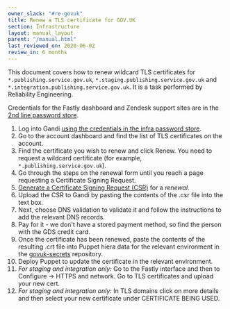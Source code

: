 ```yaml
---
owner_slack: "#re-govuk"
title: Renew a TLS certificate for GOV.UK
section: Infrastructure
layout: manual_layout
parent: "/manual.html"
last_reviewed_on: 2020-06-02
review_in: 6 months
---
```


This document covers how to renew wildcard TLS certificates for
`*.publishing.service.gov.uk`, `*.staging.publishing.service.gov.uk`
and `*.integration.publishing.service.gov.uk`. It is a task performed
by Reliability Engineering.

Credentials for the Fastly dashboard and Zendesk support sites are in the
[2nd line password store](https://github.com/alphagov/govuk-secrets/blob/master/pass/2ndline/fastly).

1. Log into Gandi [using the credentials in the infra password
   store](https://github.com/alphagov/govuk-secrets/blob/master/pass/infra/gandi/govuk.gpg).
2. Go to the account dashboard and find the list of TLS certificates on the
   account.
3. Find the certificate you wish to renew and click Renew. You need to
   request a wildcard certificate (for example, `*.publishing.service.gov.uk`).
4. Go through the steps on the renewal form until you reach a page requesting a
   Certificate Signing Request.
5. [Generate a Certificate Signing Request (CSR)](generate-csr.html) for a
   *renewal*.
6. Upload the CSR to Gandi by pasting the contents of the .csr file into the
   text box.
7. Next, choose DNS validation to validate it and follow the instructions to add
   the relevant DNS records.
8. Pay for it - we don't have a stored payment method, so find the person with
   the GDS credit card.
9. Once the certificate has been renewed, paste the contents of the resulting
   .crt file into Puppet hiera data for the relevant environment in the
   [govuk-secrets](https://github.com/alphagov/govuk-secrets) repository.
10. Deploy Puppet to update the certificate in the relevant environment.
11. *For staging and integration only:*
    Go to the Fastly interface and then to Configure -> HTTPS and network.
    Go to TLS certificates and upload your new cert.
12. *For staging and integration only:*
    In TLS domains click on more details and then select your new certificate
    under CERTIFICATE BEING USED.
